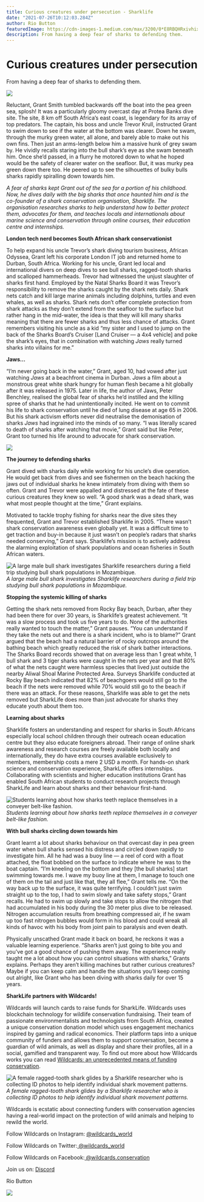 ```yaml
---
title: Curious creatures under persecution - Sharklife
date: "2021-07-26T10:12:03.284Z"
author: Rio Button
featuredImage: https://cdn-images-1.medium.com/max/3200/0*E8RBQHRxivhixXza
description: From having a deep fear of sharks to defending them.
---
```


# Curious creatures under persecution

From having a deep fear of sharks to defending them.

![](https://cdn-images-1.medium.com/max/3200/0*E8RBQHRxivhixXza)

Reluctant, Grant Smith tumbled backwards off the boat into the pea green sea, splosh! It was a particularly gloomy overcast day at Protea Banks dive site. The site, 8 km off South Africa’s east coast, is legendary for its array of top predators. The captain, his boss and uncle Trevor Krull, instructed Grant to swim down to see if the water at the bottom was clearer. Down he swam, through the murky green water, all alone, and barely able to make out his own fins. Then just an arms-length below him a massive hunk of grey swam by. He vividly recalls staring into the bull shark’s eye as she swam beneath him. Once she’d passed, in a flurry he motored down to what he hoped would be the safety of clearer water on the seafloor. But, it was murky pea green down there too. He peered up to see the silhouettes of bulky bulls sharks rapidly spiralling down towards him.

_A fear of sharks kept Grant out of the sea for a portion of his childhood. Now, he dives daily with the big sharks that once haunted him and is the co-founder of a shark conservation organisation, Sharklife. The organisation researches sharks to help understand how to better protect them, advocates for them, and teaches locals and internationals about marine science and conservation through online courses, their education centre and internships._

**London tech nerd becomes South African shark conservationist**

To help expand his uncle Trevor’s shark diving tourism business, African Odyssea, Grant left his corporate London IT job and returned home to Durban, South Africa. Working for his uncle, Grant led local and international divers on deep dives to see bull sharks, ragged-tooth sharks and scalloped hammerheads. Trevor had witnessed the unjust slaughter of sharks first hand. Employed by the Natal Sharks Board it was Trevor’s responsibility to remove the sharks caught by the shark nets daily. Shark nets catch and kill large marine animals including dolphins, turtles and even whales, as well as sharks. Shark nets don’t offer complete protection from shark attacks as they don’t extend from the seafloor to the surface but rather hang in the mid-water, the idea is that they will kill many sharks meaning that there are fewer sharks and thus less chance of attacks. Grant remembers visiting his uncle as a kid “my sister and I used to jump on the back of the Sharks Board’s Cruiser [Land Cruiser — a 4x4 vehicle] and poke the shark’s eyes, that in combination with watching _Jaws_ really turned sharks into villains for me.”

**Jaws…**

“I’m never going back in the water,” Grant, aged 10, had vowed after just watching _Jaws_ at a beachfront cinema in Durban. _Jaws_ a film about a monstrous great white shark hungry for human flesh became a hit globally after it was released in 1975. Later in life, the author of Jaws, Peter Benchley, realised the global fear of sharks he’d instilled and the killing spree of sharks that he had unintentionally incited. He went on to commit his life to shark conservation until he died of lung disease at age 65 in 2006. But his shark activism efforts never did neutralise the demonisation of sharks _Jaws_ had ingrained into the minds of so many. “I was literally scared to death of sharks after watching that movie,” Grant said but like Peter, Grant too turned his life around to advocate for shark conservation.

![](https://cdn-images-1.medium.com/max/2000/0*XHSbx0EmWRFKVteB.jpg)

**The journey to defending sharks**

Grant dived with sharks daily while working for his uncle’s dive operation. He would get back from dives and see fishermen on the beach hacking the jaws out of individual sharks he knew intimately from diving with them so often. Grant and Trevor were appalled and distressed at the fate of these curious creatures they knew so well. “A good shark was a dead shark, was what most people thought at the time,” Grant explains.

Motivated to tackle trophy fishing for sharks near the dive sites they frequented, Grant and Trevor established Sharklife in 2005. “There wasn’t shark conservation awareness even globally yet. It was a difficult time to get traction and buy-in because it just wasn’t on people’s radars that sharks needed conserving,” Grant says. Sharklife’s mission is to actively address the alarming exploitation of shark populations and ocean fisheries in South African waters.

![A large male bull shark investigates Sharklife researchers during a field trip studying bull shark populations in Mozambique.](https://cdn-images-1.medium.com/max/2604/0*GDIpOpMagdYOw5n3)_A large male bull shark investigates Sharklife researchers during a field trip studying bull shark populations in Mozambique._

**Stopping the systemic killing of sharks**

Getting the shark nets removed from Rocky Bay beach, Durban, after they had been there for over 30 years, is Sharklife’s greatest achievement. “It was a slow process and took us five years to do. None of the authorities really wanted to touch the matter,” Grant pauses. “You can understand if they take the nets out and there is a shark incident, who is to blame?” Grant argued that the beach had a natural barrier of rocky outcrops around the bathing beach which greatly reduced the risk of shark bather interactions. The Sharks Board records showed that on average less than 1 great white, 1 bull shark and 3 tiger sharks were caught in the nets per year and that 80% of what the nets caught were harmless species that lived just outside the nearby Aliwal Shoal Marine Protected Area. Surveys Sharklife conducted at Rocky Bay beach indicated that 82% of beachgoers would still go to the beach if the nets were removed while 70% would still go to the beach if there was an attack. For these reasons, Sharklife was able to get the nets removed but SharkLife does more than just advocate for sharks they educate youth about them too.

**Learning about sharks**

Sharklife fosters an understanding and respect for sharks in South Africans especially local school children through their outreach ocean education centre but they also educate foreigners abroad. Their range of online shark awareness and research courses are freely available both locally and internationally, they do have extra courses available exclusively to members, membership costs a mere 2 USD a month. For hands-on shark science and conservation experience, SharkLife offers internships. Collaborating with scientists and higher education institutions Grant has enabled South African students to conduct research projects through SharkLife and learn about sharks and their behaviour first-hand.

![Students learning about how sharks teeth replace themselves in a conveyer belt-like fashion.](https://cdn-images-1.medium.com/max/2000/0*MZ7KJyWdVuGXqv-a)_Students learning about how sharks teeth replace themselves in a conveyer belt-like fashion._

**With bull sharks circling down towards him**

Grant learnt a lot about sharks behaviour on that overcast day in pea green water when bull sharks sensed his distress and circled down rapidly to investigate him. All he had was a buoy line — a reel of cord with a float attached, the float bobbed on the surface to indicate where he was to the boat captain. “I’m kneeling on the bottom and they [the bull sharks] start swimming towards me. I wave my buoy line at them, I manage to touch one of them on the tail and just like that, they all flee,” Grant tells me. “On the way back up to the surface, it was quite terrifying. I couldn’t just swim straight up to the top, I had to swim slowly and take safety stops,” Grant recalls. He had to swim up slowly and take stops to allow the nitrogen that had accumulated in his body during the 30 meter plus dive to be released. Nitrogen accumulation results from breathing compressed air, if he swam up too fast nitrogen bubbles would form in his blood and could wreak all kinds of havoc with his body from joint pain to paralysis and even death.

Physically unscathed Grant made it back on board, he reckons it was a valuable learning experience. “Sharks aren’t just going to bite you and you’ve got a good chance of pushing them away. The experience really taught me a lot about how you can control situations with sharks,” Grants explains. Perhaps they aren’t killing machines but rather curious creatures? Maybe if you can keep calm and handle the situations you’ll keep coming out alright, like Grant who has been diving with sharks daily for over 15 years.

**SharkLife partners with Wildcards!**

Wildcards will launch cards to raise funds for SharkLife. Wildcards uses blockchain technology for wildlife conservation fundraising. Their team of passionate environmentalists and technologists from South Africa, created a unique conservation donation model which uses engagement mechanics inspired by gaming and radical economics. Their platform taps into a unique community of funders and allows them to support conversation, become a guardian of wild animals, as well as display and share their profiles, all in a social, gamified and transparent way. To find out more about how Wildcards works you can read [Wildcards: an unprecedented means of funding conservation](https://blog.wildcards.world/wildcards-intro/).

![A female ragged-tooth shark glides by a Sharklife researcher who is collecting ID photos to help identify individual shark movement patterns.](https://cdn-images-1.medium.com/max/2000/0*vwXXAmINjl50l05t)_A female ragged-tooth shark glides by a Sharklife researcher who is collecting ID photos to help identify individual shark movement patterns._

Wildcards is ecstatic about connecting funders with conservation agencies having a real-world impact on the protection of wild animals and helping to rewild the world.

Follow Wildcards on Instagram: [@wildcards_world](https://www.instagram.com/wildcards_world/)

Follow Wildcards on Twitter:[ @wildcards_world](https://twitter.com/wildcards_world)

Follow Wildcards on Facebook:[ @wildcards.conservation](https://www.facebook.com/wildcards.conservation)

Join us on: [Discord](https://discord.gg/2BKqdhPzEv)

Rio Button

![](https://cdn-images-1.medium.com/max/3200/0*raiLN2NMzRkmeUE2)
